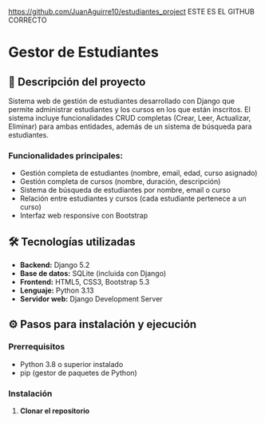 
https://github.com/JuanAguirre10/estudiantes_project   ESTE ES EL GITHUB CORRECTO

# Gestor de Estudiantes

## 📖 Descripción del proyecto

Sistema web de gestión de estudiantes desarrollado con Django que permite administrar estudiantes y los cursos en los que están inscritos. El sistema incluye funcionalidades CRUD completas (Crear, Leer, Actualizar, Eliminar) para ambas entidades, además de un sistema de búsqueda para estudiantes.

### Funcionalidades principales:
- Gestión completa de estudiantes (nombre, email, edad, curso asignado)
- Gestión completa de cursos (nombre, duración, descripción)
- Sistema de búsqueda de estudiantes por nombre, email o curso
- Relación entre estudiantes y cursos (cada estudiante pertenece a un curso)
- Interfaz web responsive con Bootstrap

## 🛠️ Tecnologías utilizadas

- **Backend:** Django 5.2
- **Base de datos:** SQLite (incluida con Django)
- **Frontend:** HTML5, CSS3, Bootstrap 5.3
- **Lenguaje:** Python 3.13
- **Servidor web:** Django Development Server

## ⚙️ Pasos para instalación y ejecución

### Prerrequisitos
- Python 3.8 o superior instalado
- pip (gestor de paquetes de Python)

### Instalación

1. **Clonar el repositorio**
```bash

